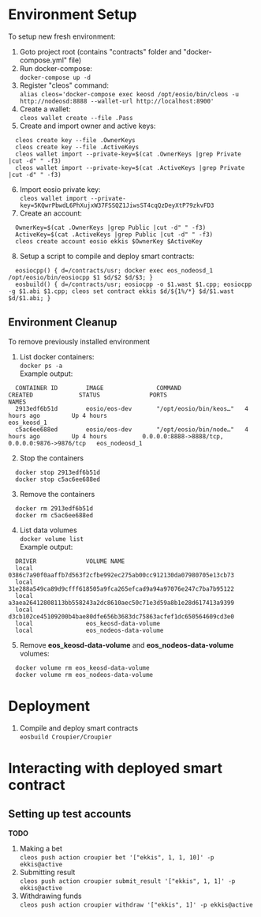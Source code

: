 # Environment Setup

To setup new fresh environment:

1. Goto project root (contains "contracts" folder and "docker-compose.yml" file)
2. Run docker-compose:  
  ```docker-compose up -d```
3. Register "cleos" command:  
  ```alias cleos='docker-compose exec keosd /opt/eosio/bin/cleos -u http://nodeosd:8888 --wallet-url http://localhost:8900'```
4. Create a wallet:  
  ```cleos wallet create --file .Pass```
5. Create and import owner and active keys:  
  ```
    cleos create key --file .OwnerKeys
    cleos create key --file .ActiveKeys
    cleos wallet import --private-key=$(cat .OwnerKeys |grep Private |cut -d" " -f3)
    cleos wallet import --private-key=$(cat .ActiveKeys |grep Private |cut -d" " -f3)
  ```
6. Import eosio private key:  
  ```cleos wallet import --private-key=5KQwrPbwdL6PhXujxW37FSSQZ1JiwsST4cqQzDeyXtP79zkvFD3```
7. Create an account:  
  ```
    OwnerKey=$(cat .OwnerKeys |grep Public |cut -d" " -f3)
    ActiveKey=$(cat .ActiveKeys |grep Public |cut -d" " -f3)
    cleos create account eosio ekkis $OwnerKey $ActiveKey
  ```
8. Setup a script to compile and deploy smart contracts:  
  ```
    eosiocpp() { d=/contracts/usr; docker exec eos_nodeosd_1 /opt/eosio/bin/eosiocpp $1 $d/$2 $d/$3; }
    eosbuild() { d=/contracts/usr; eosiocpp -o $1.wast $1.cpp; eosiocpp -g $1.abi $1.cpp; cleos set contract ekkis $d/${1%/*} $d/$1.wast $d/$1.abi; }
  ```

## Environment Cleanup

To remove previously installed environment

1. List docker containers:  
  ```docker ps -a```  
  Example output:  
  ```
    CONTAINER ID        IMAGE               COMMAND                  CREATED             STATUS              PORTS                                            NAMES
    2913edf6b51d        eosio/eos-dev       "/opt/eosio/bin/keos…"   4 hours ago         Up 4 hours                                                           eos_keosd_1
    c5ac6ee688ed        eosio/eos-dev       "/opt/eosio/bin/node…"   4 hours ago         Up 4 hours          0.0.0.0:8888->8888/tcp, 0.0.0.0:9876->9876/tcp   eos_nodeosd_1
  ```
2. Stop the containers  
  ```
    docker stop 2913edf6b51d
    docker stop c5ac6ee688ed
  ```
3. Remove the containers  
  ```
    docker rm 2913edf6b51d
    docker rm c5ac6ee688ed
  ```
4. List data volumes  
  ```docker volume list```  
  Example output:
  ```
    DRIVER              VOLUME NAME
    local               0386c7a90f0aaffb7d563f2cfbe992ec275ab00cc912130da07980705e13cb73
    local               31e288a549ca89d9cfff618505a9fca265efcad9a94a97076e247c7ba7b95122
    local               a3aea26412808113bb558243a2dc8610aec50c71e3d59a8b1e28d617413a9399
    local               d3cb102ce45109200b4bae80dfe656b3683dc75863acfef1dc650564609cd3e0
    local               eos_keosd-data-volume
    local               eos_nodeos-data-volume
  ```
5. Remove **eos_keosd-data-volume** and **eos_nodeos-data-volume** volumes:  
  ```
    docker volume rm eos_keosd-data-volume
    docker volume rm eos_nodeos-data-volume
  ```

# Deployment

1. Compile and deploy smart contracts  
  ```eosbuild Croupier/Croupier```

# Interacting with deployed smart contract

## Setting up test accounts
  **TODO**

1. Making a bet  
  ```cleos push action croupier bet '["ekkis", 1, 1, 10]' -p ekkis@active```
2. Submitting result  
  ```cleos push action croupier submit_result '["ekkis", 1, 1]' -p ekkis@active```
3. Withdrawing funds  
  ```cleos push action croupier withdraw '["ekkis", 1]' -p ekkis@active```
